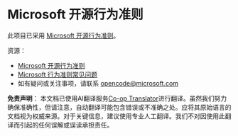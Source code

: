 <!--
CO_OP_TRANSLATOR_METADATA:
{
  "original_hash": "c06b12caf3c901eb3156e3dd5b0aea56",
  "translation_date": "2025-05-19T08:37:45+00:00",
  "source_file": "CODE_OF_CONDUCT.md",
  "language_code": "zh"
}
-->
# Microsoft 开源行为准则

此项目已采用 [Microsoft 开源行为准则](https://opensource.microsoft.com/codeofconduct/)。

资源：

- [Microsoft 开源行为准则](https://opensource.microsoft.com/codeofconduct/)
- [Microsoft 行为准则常见问题](https://opensource.microsoft.com/codeofconduct/faq/)
- 如有疑问或关注事项，请联系 [opencode@microsoft.com](mailto:opencode@microsoft.com)

**免责声明**：
本文档已使用AI翻译服务[Co-op Translator](https://github.com/Azure/co-op-translator)进行翻译。虽然我们努力确保准确性，但请注意，自动翻译可能包含错误或不准确之处。应将其原始语言的文档视为权威来源。对于关键信息，建议使用专业人工翻译。我们不对因使用此翻译而引起的任何误解或误读承担责任。